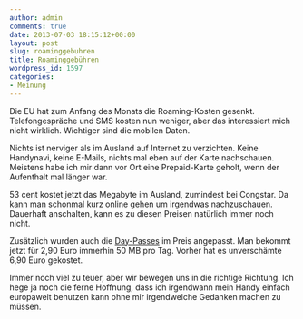 ```yaml
---
author: admin
comments: true
date: 2013-07-03 18:15:12+00:00
layout: post
slug: roaminggebuhren
title: Roaminggebühren
wordpress_id: 1597
categories:
- Meinung
---
```


Die EU hat zum Anfang des Monats die Roaming-Kosten gesenkt. Telefongespräche und SMS kosten nun weniger, aber das interessiert mich nicht wirklich. Wichtiger sind die mobilen Daten.




Nichts ist nerviger als im Ausland auf Internet zu verzichten. Keine Handynavi, keine E-Mails, nichts mal eben auf der Karte nachschauen. Meistens habe ich mir dann vor Ort eine Prepaid-Karte geholt, wenn der Aufenthalt mal länger war.




53 cent kostet jetzt das Megabyte im Ausland, zumindest bei Congstar. Da kann man schonmal kurz online gehen um irgendwas nachzuschauen. Dauerhaft anschalten, kann es zu diesen Preisen natürlich immer noch nicht.




Zusätzlich wurden auch die [Day-Passes](https://www.congstar.de/hilfe-zu-tarifen/roaming/) im Preis angepasst. Man bekommt jetzt für 2,90 Euro immerhin 50 MB pro Tag. Vorher hat es unverschämte 6,90 Euro gekostet.




Immer noch viel zu teuer, aber wir bewegen uns in die richtige Richtung. Ich hege ja noch die ferne Hoffnung, dass ich irgendwann mein Handy einfach europaweit benutzen kann ohne mir irgendwelche Gedanken machen zu müssen.
